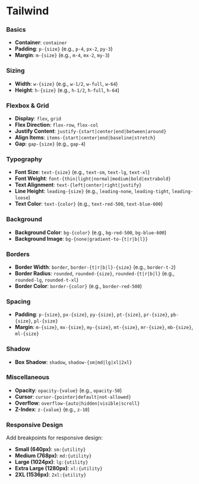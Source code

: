 # Tailwind

### Basics

- **Container**: `container`
- **Padding**: `p-{size}` (e.g., `p-4`, `px-2`, `py-3`)
- **Margin**: `m-{size}` (e.g., `m-4`, `mx-2`, `my-3`)

### Sizing

- **Width**: `w-{size}` (e.g., `w-1/2`, `w-full`, `w-64`)
- **Height**: `h-{size}` (e.g., `h-1/2`, `h-full`, `h-64`)

### Flexbox & Grid

- **Display**: `flex`, `grid`
- **Flex Direction**: `flex-row`, `flex-col`
- **Justify Content**: `justify-{start|center|end|between|around}`
- **Align Items**: `items-{start|center|end|baseline|stretch}`
- **Gap**: `gap-{size}` (e.g., `gap-4`)

### Typography

- **Font Size**: `text-{size}` (e.g., `text-sm`, `text-lg`, `text-xl`)
- **Font Weight**: `font-{thin|light|normal|medium|bold|extrabold}`
- **Text Alignment**: `text-{left|center|right|justify}`
- **Line Height**: `leading-{size}` (e.g., `leading-none`, `leading-tight`, `leading-loose`)
- **Text Color**: `text-{color}` (e.g., `text-red-500`, `text-blue-600`)

### Background

- **Background Color**: `bg-{color}` (e.g., `bg-red-500`, `bg-blue-600`)
- **Background Image**: `bg-{none|gradient-to-{t|r|b|l}}`

### Borders

- **Border Width**: `border`, `border-{t|r|b|l}-{size}` (e.g., `border-t-2`)
- **Border Radius**: `rounded`, `rounded-{size}`, `rounded-{t|r|b|l}` (e.g., `rounded-lg`, `rounded-t-xl`)
- **Border Color**: `border-{color}` (e.g., `border-red-500`)

### Spacing

- **Padding**: `p-{size}`, `px-{size}`, `py-{size}`, `pt-{size}`, `pr-{size}`, `pb-{size}`, `pl-{size}`
- **Margin**: `m-{size}`, `mx-{size}`, `my-{size}`, `mt-{size}`, `mr-{size}`, `mb-{size}`, `ml-{size}`

### Shadow

- **Box Shadow**: `shadow`, `shadow-{sm|md|lg|xl|2xl}`

### Miscellaneous

- **Opacity**: `opacity-{value}` (e.g., `opacity-50`)
- **Cursor**: `cursor-{pointer|default|not-allowed}`
- **Overflow**: `overflow-{auto|hidden|visible|scroll}`
- **Z-Index**: `z-{value}` (e.g., `z-10`)

### Responsive Design

Add breakpoints for responsive design:

- **Small (640px)**: `sm:{utility}`
- **Medium (768px)**: `md:{utility}`
- **Large (1024px)**: `lg:{utility}`
- **Extra Large (1280px)**: `xl:{utility}`
- **2XL (1536px)**: `2xl:{utility}`
